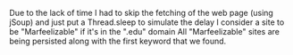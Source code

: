 Due to the lack of time I had to skip the fetching of the web page (using jSoup) and just put a Thread.sleep to simulate the delay
I consider a site to be "Marfeelizable" if it's in the ".edu" domain
All "Marfeelizable" sites are being persisted along with the first keyword that we found.
